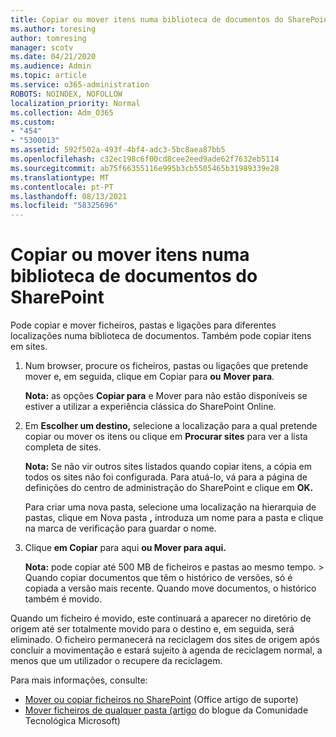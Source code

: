 ```yaml
---
title: Copiar ou mover itens numa biblioteca de documentos do SharePoint
ms.author: toresing
author: tomresing
manager: scotv
ms.date: 04/21/2020
ms.audience: Admin
ms.topic: article
ms.service: o365-administration
ROBOTS: NOINDEX, NOFOLLOW
localization_priority: Normal
ms.collection: Adm_O365
ms.custom:
- "454"
- "5300013"
ms.assetid: 592f502a-493f-4bf4-adc3-5bc8aea87bb5
ms.openlocfilehash: c32ec198c6f00cd8cee2eed9ade62f7632eb5114
ms.sourcegitcommit: ab75f66355116e995b3cb5505465b31989339e28
ms.translationtype: MT
ms.contentlocale: pt-PT
ms.lasthandoff: 08/13/2021
ms.locfileid: "58325696"
---
```

# <a name="copy-or-move-items-in-a-sharepoint-document-library"></a>Copiar ou mover itens numa biblioteca de documentos do SharePoint

Pode copiar e mover ficheiros, pastas e ligações para diferentes localizações numa biblioteca de documentos. Também pode copiar itens em sites. 
  
1. Num browser, procure os ficheiros, pastas ou ligações que pretende mover e, em seguida, clique em Copiar para **ou** **Mover para**.

    **Nota:** as opções **Copiar para** e Mover para não estão disponíveis se estiver a utilizar a experiência clássica do SharePoint Online. 
  
2. Em **Escolher um destino,** selecione a localização para a qual pretende copiar ou mover os itens ou clique em **Procurar sites** para ver a lista completa de sites.

    **Nota:** Se não vir outros sites listados quando copiar itens, a cópia em todos os sites não foi configurada. Para atuá-lo, vá para a página de definições do centro de administração do SharePoint e clique em **OK.**
  
    Para criar uma nova pasta, selecione uma localização na hierarquia de pastas, clique em Nova pasta **,** introduza um nome para a pasta e clique na marca de verificação para guardar o nome.

3. Clique **em Copiar** para aqui **ou Mover para aqui.**

    **Nota:** pode copiar até 500 MB de ficheiros e pastas ao mesmo tempo. > Quando copiar documentos que têm o histórico de versões, só é copiada a versão mais recente. Quando move documentos, o histórico também é movido.
  
 Quando um ficheiro é movido, este continuará a aparecer no diretório de origem até ser totalmente movido para o destino e, em seguida, será eliminado. O ficheiro permanecerá na reciclagem dos sites de origem após concluir a movimentação e estará sujeito à agenda de reciclagem normal, a menos que um utilizador o recupere da reciclagem.

Para mais informações, consulte:

 - [Mover ou copiar ficheiros no SharePoint](https://support.office.com/article/move-or-copy-files-in-sharepoint-00e2f483-4df3-46be-a861-1f5f0c1a87bc) (Office artigo de suporte)
 - [Mover ficheiros de qualquer pasta (artigo](https://techcommunity.microsoft.com/t5/Microsoft-SharePoint-Blog/Now-move-files-anywhere-in-Office-365-SharePoint-and-OneDrive/ba-p/146973) do blogue da Comunidade Tecnológica Microsoft)  